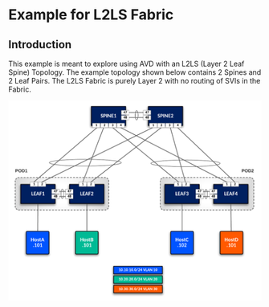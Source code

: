 # Example for L2LS Fabric

## Introduction

This example is meant to explore using AVD with an L2LS (Layer 2 Leaf Spine) Topology. The example topology shown below contains 2 Spines and 2 Leaf Pairs. The L2LS Fabric is purely Layer 2 with no routing of SVIs in the Fabric.

![Figure: Arista Leaf Spine physical topology](images/pure_L2LS_topo.png)
